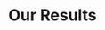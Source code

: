---
title: "Our Results"
stats:
  - number: "99+"
    label: "Completed Projects"
  - number: "12+"
    label: "Years of Experience"
  - number: "10+"
    label: "Certifications"
  - number: "100%"
    label: "Happy Clients"
description: "We craft memorable <b>brands</b>, design and develop stunning <b>websites</b>, optimize your presence through strategic <b>SEO</b>, and amplify your impact with results-driven <b>digital marketing</b>."
--- 